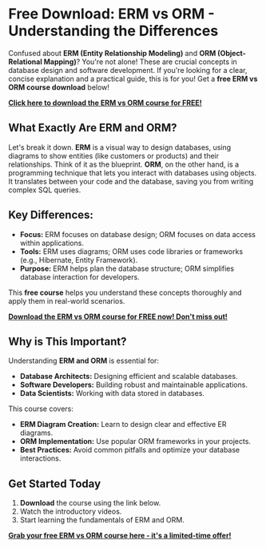 # Free Download: ERM vs ORM - Understanding the Differences

Confused about **ERM (Entity Relationship Modeling)** and **ORM (Object-Relational Mapping)**? You're not alone! These are crucial concepts in database design and software development. If you're looking for a clear, concise explanation and a practical guide, this is for you! Get a **free ERM vs ORM course download** below!

[**Click here to download the ERM vs ORM course for FREE!**](https://udemywork.com/erm-vs-orm)

## What Exactly Are ERM and ORM?

Let's break it down. **ERM** is a visual way to design databases, using diagrams to show entities (like customers or products) and their relationships. Think of it as the blueprint. **ORM**, on the other hand, is a programming technique that lets you interact with databases using objects. It translates between your code and the database, saving you from writing complex SQL queries.

## Key Differences:

*   **Focus:** ERM focuses on database design; ORM focuses on data access within applications.
*   **Tools:** ERM uses diagrams; ORM uses code libraries or frameworks (e.g., Hibernate, Entity Framework).
*   **Purpose:** ERM helps plan the database structure; ORM simplifies database interaction for developers.

This **free course** helps you understand these concepts thoroughly and apply them in real-world scenarios.

[**Download the ERM vs ORM course for FREE now! Don't miss out!**](https://udemywork.com/erm-vs-orm)

## Why is This Important?

Understanding **ERM and ORM** is essential for:

*   **Database Architects:** Designing efficient and scalable databases.
*   **Software Developers:** Building robust and maintainable applications.
*   **Data Scientists:** Working with data stored in databases.

This course covers:

*   **ERM Diagram Creation:** Learn to design clear and effective ER diagrams.
*   **ORM Implementation:** Use popular ORM frameworks in your projects.
*   **Best Practices:** Avoid common pitfalls and optimize your database interactions.

## Get Started Today

1.  **Download** the course using the link below.
2.  Watch the introductory videos.
3.  Start learning the fundamentals of ERM and ORM.

[**Grab your free ERM vs ORM course here - it's a limited-time offer!**](https://udemywork.com/erm-vs-orm)
